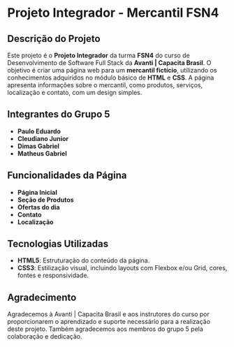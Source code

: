 # Projeto Integrador - Mercantil FSN4

## Descrição do Projeto
Este projeto é o **Projeto Integrador** da turma **FSN4** do curso de Desenvolvimento de Software Full Stack da **Avanti | Capacita Brasil**. O objetivo é criar uma página web para um **mercantil fictício**, utilizando os conhecimentos adquiridos no módulo básico de **HTML** e **CSS**. A página apresenta informações sobre o mercantil, como produtos, serviços, localização e contato, com um design simples.

## Integrantes do Grupo 5
- **Paulo Eduardo**
- **Cleudiano Junior**
- **Dimas Gabriel**
- **Matheus Gabriel**

## Funcionalidades da Página
- **Página Inicial**
- **Seção de Produtos**
- **Ofertas do dia**
- **Contato**
- **Localização**

## Tecnologias Utilizadas
- **HTML5**: Estruturação do conteúdo da página.
- **CSS3**: Estilização visual, incluindo layouts com Flexbox e/ou Grid, cores, fontes e responsividade.

## Agradecimento
Agradecemos à Avanti | Capacita Brasil e aos instrutores do curso por proporcionarem o aprendizado e suporte necessário para a realização deste projeto. Também agradecemos aos membros do grupo 5 pela colaboração e dedicação.
